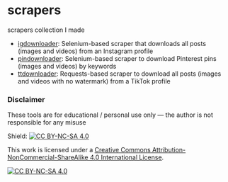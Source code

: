 # scrapers
scrapers collection I made
* [igdownloader](https://github.com/azuk4r/scrapers/tree/main/igdownloader): Selenium-based scraper that downloads all posts (images and videos) from an Instagram profile
* [pindownloader](https://github.com/azuk4r/scrapers/tree/main/pindownloader): Selenium-based scraper to download Pinterest pins (images and videos) by keywords
* [ttdownloader](https://github.com/azuk4r/scrapers/tree/main/ttdownloader): Requests-based scraper to download all posts (images and videos with no watermark) from a TikTok profile
### Disclaimer
These tools are for educational / personal use only — the author is not responsible for any misuse

Shield: [![CC BY-NC-SA 4.0][cc-by-nc-sa-shield]][cc-by-nc-sa]

This work is licensed under a
[Creative Commons Attribution-NonCommercial-ShareAlike 4.0 International License][cc-by-nc-sa].

[![CC BY-NC-SA 4.0][cc-by-nc-sa-image]][cc-by-nc-sa]

[cc-by-nc-sa]: http://creativecommons.org/licenses/by-nc-sa/4.0/
[cc-by-nc-sa-image]: https://licensebuttons.net/l/by-nc-sa/4.0/88x31.png
[cc-by-nc-sa-shield]: https://img.shields.io/badge/License-CC%20BY--NC--SA%204.0-lightgrey.svg
